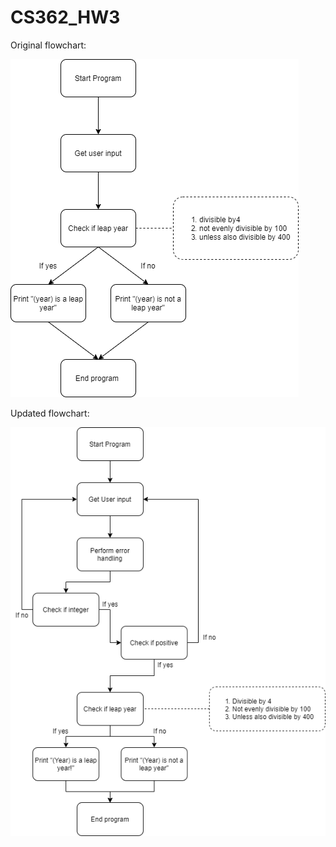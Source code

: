 # CS362_HW3


Original flowchart:


![alt text](https://github.com/VirginiaLink/CS362_HW3/blob/master/hw1_flowchart.png)

Updated flowchart:


![alt text](https://github.com/VirginiaLink/CS362_HW3/blob/master/hw3_flowchart.png)

